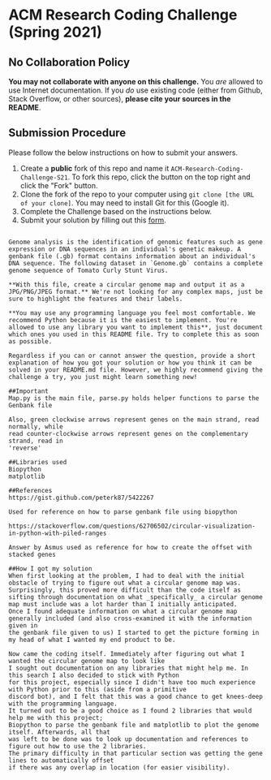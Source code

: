 # ACM Research Coding Challenge (Spring 2021)

## No Collaboration Policy

**You may not collaborate with anyone on this challenge.** You _are_ allowed to use Internet documentation. If you _do_ use existing code (either from Github, Stack Overflow, or other sources), **please cite your sources in the README**.

## Submission Procedure

Please follow the below instructions on how to submit your answers.

1. Create a **public** fork of this repo and name it `ACM-Research-Coding-Challenge-S21`. To fork this repo, click the button on the top right and click the "Fork" button.
2. Clone the fork of the repo to your computer using `git clone [the URL of your clone]`. You may need to install Git for this (Google it).
3. Complete the Challenge based on the instructions below.
4. Submit your solution by filling out this [form](https://acmutd.typeform.com/to/uqAJNXUe).

~~~~## Question One

Genome analysis is the identification of genomic features such as gene expression or DNA sequences in an individual's genetic makeup. A genbank file (.gb) format contains information about an individual's DNA sequence. The following dataset in `Genome.gb` contains a complete genome sequence of Tomato Curly Stunt Virus. 

**With this file, create a circular genome map and output it as a JPG/PNG/JPEG format.** We're not looking for any complex maps, just be sure to highlight the features and their labels.

**You may use any programming language you feel most comfortable. We recommend Python because it is the easiest to implement. You're allowed to use any library you want to implement this**, just document which ones you used in this README file. Try to complete this as soon as possible.

Regardless if you can or cannot answer the question, provide a short explanation of how you got your solution or how you think it can be solved in your README.md file. However, we highly recommend giving the challenge a try, you just might learn something new!

##Important
Map.py is the main file, parse.py holds helper functions to parse the Genbank file

Also, green clockwise arrows represent genes on the main strand, read normally, while
read counter-clockwise arrows represent genes on the complementary strand, read in
'reverse'

##Libraries used
Biopython
matplotlib

##References
https://gist.github.com/peterk87/5422267

Used for reference on how to parse genbank file using biopython

https://stackoverflow.com/questions/62706502/circular-visualization-in-python-with-piled-ranges

Answer by Asmus used as reference for how to create the offset with stacked genes

##How I got my solution
When first looking at the problem, I had to deal with the initial obstacle of trying to figure out what a circular genome map was.
Surprisingly, this proved more difficult than the code itself as sifting through documentation on what _specifically_ a circular genome map must include was a lot harder than I initially anticipated.
Once I found adequate information on what a circular genome map generally included (and also cross-examined it with the information given in
the genbank file given to us) I started to get the picture forming in my head of what I wanted my end product to be.

Now came the coding itself. Immediately after figuring out what I wanted the circular genome map to look like
I sought out documentation on any libraries that might help me. In this search I also decided to stick with Python
for this project, especially since I didn't have too much experience with Python prior to this (aside from a primitive
discord bot), and I felt that this was a good chance to get knees-deep with the programming language.
It turned out to be a good choice as I found 2 libraries that would help me with this project;
Biopython to parse the genbank file and matplotlib to plot the genome itself. Afterwards, all that 
was left to be done was to look up documentation and references to figure out how to use the 2 libraries.
The primary difficulty in that particular section was getting the gene lines to automatically offset
if there was any overlap in location (for easier visibility).